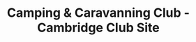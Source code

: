 ---
title: "Camping & Caravanning Club - Cambridge Club Site"
url: /great-shelford-cambridgeshire/camping-und-caravanning-club-cambridge-club-site/
shop: Allgemein
---